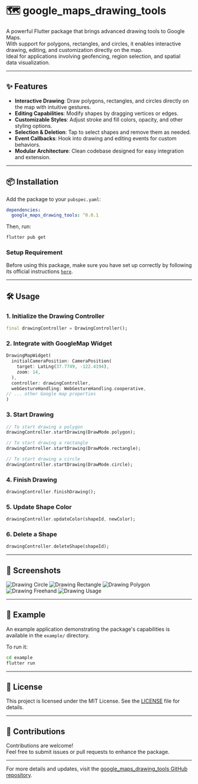 # 🗺️ google_maps_drawing_tools

A powerful Flutter package that brings advanced drawing tools to Google Maps.  
With support for polygons, rectangles, and circles, it enables interactive drawing, editing, and customization directly on the map.  
Ideal for applications involving geofencing, region selection, and spatial data visualization.

---

## ✨ Features

- **Interactive Drawing**: Draw polygons, rectangles, and circles directly on the map with intuitive gestures.
- **Editing Capabilities**: Modify shapes by dragging vertices or edges.
- **Customizable Styles**: Adjust stroke and fill colors, opacity, and other styling options.
- **Selection & Deletion**: Tap to select shapes and remove them as needed.
- **Event Callbacks**: Hook into drawing and editing events for custom behaviors.
- **Modular Architecture**: Clean codebase designed for easy integration and extension.

---

## 📦 Installation

Add the package to your `pubspec.yaml`:

```yaml
dependencies:
  google_maps_drawing_tools: ^0.0.1
```

Then, run:

```bash
flutter pub get
```
### Setup Requirement

Before using this package, make sure you have set up correctly by following its official instructions [`here`](https://pub.dev/packages/google_maps_flutter).

---

## 🛠️ Usage

### 1. Initialize the Drawing Controller

```dart
final drawingController = DrawingController();
```

### 2. Integrate with GoogleMap Widget

```dart
DrawingMapWidget(
  initialCameraPosition: CameraPosition(
    target: LatLng(37.7749, -122.4194),
    zoom: 14,
  ),
  controller: drawingController,
  webGestureHandling: WebGestureHandling.cooperative,
// ... other Google map properties
)
```

### 3. Start Drawing

```dart
// To start drawing a polygon
drawingController.startDrawing(DrawMode.polygon);

// To start drawing a rectangle
drawingController.startDrawing(DrawMode.rectangle);

// To start drawing a circle
drawingController.startDrawing(DrawMode.circle);
```

### 4. Finish Drawing

```dart
drawingController.finishDrawing();
```

### 5. Update Shape Color

```dart
drawingController.updateColor(shapeId, newColor);
```

### 6. Delete a Shape

```dart
drawingController.deleteShape(shapeId);
```

---

## 📸 Screenshots

![Drawing Circle](screenshots/image_1.png)
![Drawing Rectangle](screenshots/image_2.png)
![Drawing Polygon](screenshots/image_3.png)
![Drawing Freehand](screenshots/image_4.png)
![Drawing Usage](screenshots/usage.gif)

---

## 🧪 Example

An example application demonstrating the package's capabilities is available in the `example/` directory.

To run it:

```bash
cd example
flutter run
```

---

## 📄 License

This project is licensed under the MIT License. See the [LICENSE](https://github.com/ExploreAritra/google_maps_drawing_tools/blob/dev/LICENSE) file for details.

---

## 🙌 Contributions

Contributions are welcome!  
Feel free to submit issues or pull requests to enhance the package.

---

For more details and updates, visit the [google_maps_drawing_tools GitHub repository](https://github.com/ExploreAritra/google_maps_drawing_tools/tree/dev).